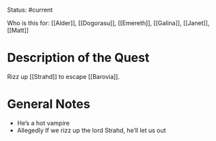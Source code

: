 Status: #current 

Who is this for: [[Alder]], [[Dogorasu]], [[Emereth]], [[Galina]], [[Janet]], [[Matt]] 
# Description of the Quest
Rizz up [[Strahd]] to escape [[Barovia]].
# General Notes
- He’s a hot vampire
- Allegedly If we rizz up the lord Strahd, he’ll let us out
